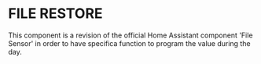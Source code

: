 # FILE RESTORE

This component is a revision of the official Home Assistant component 'File Sensor' in order to have specifica function to program the value during the day.
